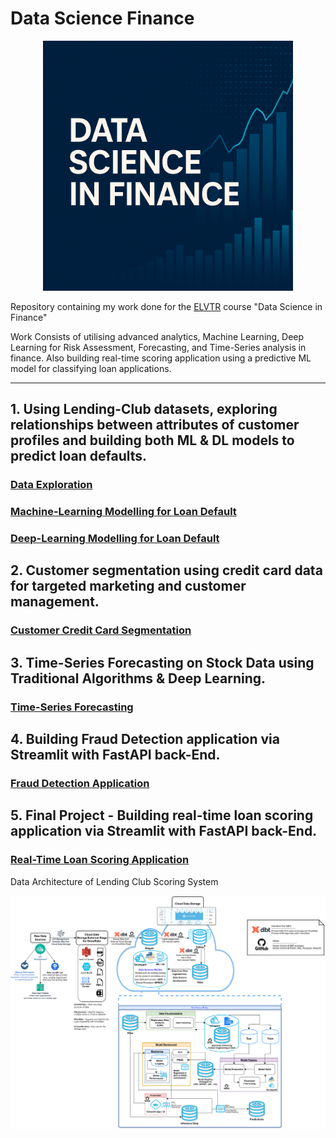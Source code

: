 # Data Science Finance

<p align="center">
<img src="images/DataScienceFinance.png" width="400" />
</p>

Repository containing my work done for the [ELVTR](https://uk.elvtr.com/course/data-science-in-finance) course "Data Science in Finance"

Work Consists of utilising advanced analytics, Machine Learning, Deep Learning for Risk Assessment, Forecasting, and Time-Series analysis in finance. Also building real-time scoring application using a predictive ML model for classifying loan applications.

---

1\. Using Lending-Club datasets, exploring relationships between attributes of customer profiles and building both ML & DL models to predict loan defaults.
---
### [Data Exploration](notebooks/assignment1_data_cleaning_and_eda.ipynb)
### [Machine-Learning Modelling for Loan Default](notebooks/assignment2_build_baseline_ml_model.ipynb)
### [Deep-Learning Modelling for Loan Default](notebooks/assignment3_DL_challenger_model.ipynb)

2\. Customer segmentation using credit card data for targeted marketing and customer management.
---
### [Customer Credit Card Segmentation](notebooks/assignment4_customer_segmentation.ipynb)
  
3\. Time-Series Forecasting on Stock Data using Traditional Algorithms & Deep Learning.
---
### [Time-Series Forecasting](notebooks/assignment5_timeseries_forecasting.ipynb)

4\. Building Fraud Detection application via Streamlit with FastAPI back-End.
---
### [Fraud Detection Application](notebooks/assignment6_build_app/app-v4)

5\. Final Project - Building real-time loan scoring application via Streamlit with FastAPI back-End.
---
### [Real-Time Loan Scoring Application](capstone_project)

Data Architecture of Lending Club Scoring System
<p align="center">
<img src="images/assignment7_architecture_diagram_lendingclub_scoring_system.png" width="800" />
</p>